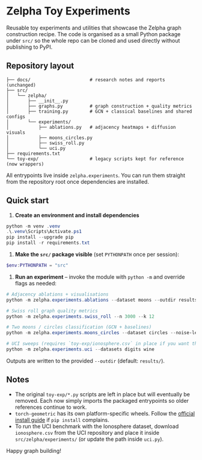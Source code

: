 # Zelpha Toy Experiments

Reusable toy experiments and utilities that showcase the Zelpha graph construction recipe. The code is organised as a small Python package under `src/` so the whole repo can be cloned and used directly without publishing to PyPI.

## Repository layout

```text
├── docs/                      # research notes and reports (unchanged)
├── src/
│   └── zelpha/
│       ├── __init__.py
│       ├── graphs.py          # graph construction + quality metrics
│       ├── training.py        # GCN + classical baselines and shared configs
│       └── experiments/
│           ├── ablations.py   # adjacency heatmaps + diffusion visuals
│           ├── moons_circles.py
│           ├── swiss_roll.py
│           └── uci.py
├── requirements.txt
└── toy-exp/                   # legacy scripts kept for reference (now wrappers)
```

All entrypoints live inside `zelpha.experiments`. You can run them straight from the repository root once dependencies are installed.

## Quick start

1. **Create an environment and install dependencies**

```powershell
python -m venv .venv
.\.venv\Scripts\Activate.ps1
pip install --upgrade pip
pip install -r requirements.txt
```

1. **Make the `src/` package visible** (set `PYTHONPATH` once per session):

```powershell
$env:PYTHONPATH = "src"
```

1. **Run an experiment** – invoke the module with `python -m` and override flags as needed:

```powershell
# Adjacency ablations + visualisations
python -m zelpha.experiments.ablations --dataset moons --outdir results/moons

# Swiss roll graph quality metrics
python -m zelpha.experiments.swiss_roll --n 3000 --k 12

# Two moons / circles classification (GCN + baselines)
python -m zelpha.experiments.moons_circles --dataset circles --noise-levels 0.1 0.2 0.3

# UCI sweeps (requires `toy-exp/ionosphere.csv` in place if you want that dataset)
python -m zelpha.experiments.uci --datasets digits wine
```

Outputs are written to the provided `--outdir` (default: `results/`).

## Notes

- The original `toy-exp/*.py` scripts are left in place but will eventually be removed. Each now simply imports the packaged entrypoints so older references continue to work.
- `torch-geometric` has its own platform-specific wheels. Follow the [official install guide](https://pytorch-geometric.readthedocs.io/en/latest/notes/installation.html) if `pip install` complains.
- To run the UCI benchmark with the Ionosphere dataset, download `ionosphere.csv` from the UCI repository and place it inside `src/zelpha/experiments/` (or update the path inside `uci.py`).

Happy graph building!